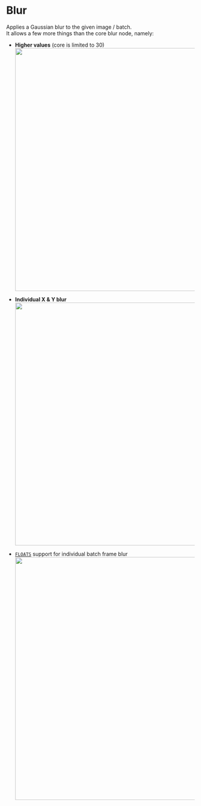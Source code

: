 # Blur

Applies a Gaussian blur to the given image / batch.  
It allows a few more things than the core blur node, namely:
- **Higher values** (core is limited to 30)  
  <img width=650 src="https://github.com/melMass/comfy_mtb/assets/7041726/c0cd8426-7b44-4067-bb98-9a178e715169"/>

- **Individual X & Y blur**  
  <img width=650 src="https://github.com/melMass/comfy_mtb/assets/7041726/f5511f9a-d659-4935-abb5-3242894a0a82"/>

- [`FLOATS`](nodes-batch#batch-floats) support for individual batch frame blur
  <img width=650 src="https://github.com/melMass/comfy_mtb/assets/7041726/8aab18d2-b140-4e04-a4bd-fd294f2e187b"/>


